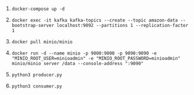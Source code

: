 1. `docker-compose up -d`

2. `docker exec -it kafka kafka-topics --create --topic amazon-data --bootstrap-server localhost:9092 --partitions 1 --replication-factor 1`

3. `docker pull minio/minio`

4. `docker run -d --name minio -p 9000:9000 -p 9090:9090 -e "MINIO_ROOT_USER=minioadmin" -e "MINIO_ROOT_PASSWORD=minioadmin" minio/minio server /data --console-address ":9090"`

5. `python3 producer.py`

6. `python3 consumer.py`
